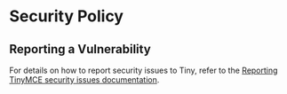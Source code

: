 # Security Policy

## Reporting a Vulnerability

For details on how to report security issues to Tiny, refer to the [Reporting TinyMCE security issues documentation](https://www.tiny.cloud/docs/tinymce/latest/security/#reportingtinymcesecurityissues).
